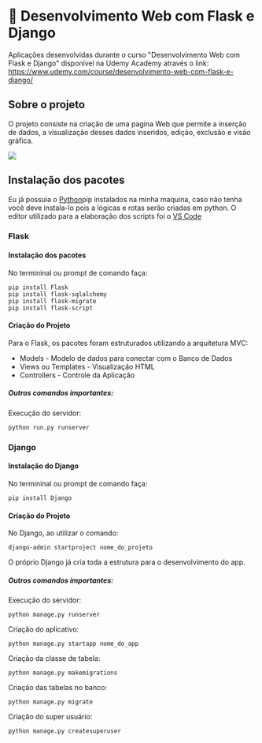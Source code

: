 # 🚀 Desenvolvimento Web com Flask e Django 

Aplicações desenvolvidas durante o curso "Desenvolvimento Web com Flask e Django" disponível na Udemy Academy através o link: https://www.udemy.com/course/desenvolvimento-web-com-flask-e-django/

## Sobre o projeto

O projeto consiste na criação de uma pagina Web que permite a inserção de dados, a visualização desses dados inseridos, edição, exclusão e visão gráfica. 

<img align="center" src="https://github.com/aliciamarianne1507/backup/blob/main/55.PNG">

## Instalação dos pacotes 

Eu já possuia o [Python](https://www.python.org/downloads/)pip instalados na minha maquina, caso não tenha você deve instala-lo pois a lógicas e rotas serão criadas em python. 
O editor utilizado para a elaboração dos scripts foi o [VS Code](https://code.visualstudio.com/download)

### Flask


#### Instalação dos pacotes 

No termininal ou prompt de comando faça:

```
pip install Flask
pip install flask-sqlalchemy
pip install flask-migrate
pip install flask-script

```

#### Criação do Projeto 

Para o Flask, os pacotes foram estruturados utilizando a arquitetura MVC: 

- Models - Modelo de dados para conectar com o Banco de Dados 
- Views ou Templates - Visualização HTML 
- Controllers - Controle da Aplicação

##### Outros comandos importantes:

Execução do servidor:

```
python run.py runserver

```


### Django

#### Instalação do Django

No termininal ou prompt de comando faça:

```
pip install Django

```
#### Criação do Projeto 


No Django, ao utilizar o comando:

```
django-admin startproject nome_do_projeto

```
O próprio Django já cria toda a estrutura para o desenvolvimento do app. 

##### Outros comandos importantes:

Execução do servidor:

```
python manage.py runserver

```

Criação do aplicativo:

```
python manage.py startapp nome_do_app

```

Criação da classe de tabela:

```
python manage.py makemigrations

```

Criação das tabelas no banco:

```
python manage.py migrate

```

Criação do super usuário:

```
python manage.py createsuperuser

```











